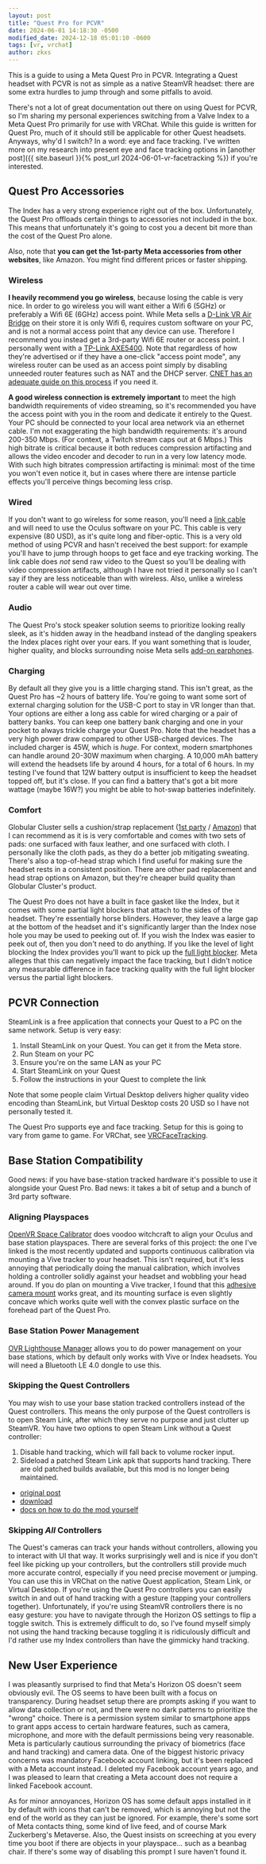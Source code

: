 ```yaml
---
layout: post
title: "Quest Pro for PCVR"
date: 2024-06-01 14:18:30 -0500
modified_date: 2024-12-18 05:01:10 -0600
tags: [vr, vrchat]
author: zkxs
---
```


This is a guide to using a Meta Quest Pro in PCVR. Integrating a Quest headset with PCVR is not as simple as a native SteamVR headset: there are some extra hurdles to jump through and some pitfalls to avoid.

There's not a lot of great documentation out there on using Quest for PCVR, so I'm sharing my personal experiences switching from a Valve Index to a Meta Quest Pro primarily for use with VRChat. While this guide is written for Quest Pro, much of it should still be applicable for other Quest headsets. Anyways, why'd I switch? In a word: eye and face tracking. I've written more on my research into present eye and face tracking options in [another post]({{ site.baseurl }}{% post_url 2024-06-01-vr-facetracking %}) if you're interested.

## Quest Pro Accessories

The Index has a very strong experience right out of the box. Unfortunately, the Quest Pro offloads certain things to accessories not included in the box. This means that unfortunately it's going to cost you a decent bit more than the cost of the Quest Pro alone.

Also, note that **you can get the 1st-party Meta accessories from other websites**, like Amazon. You might find different prices or faster shipping.

### Wireless

**I heavily recommend you go wireless**, because losing the cable is very nice. In order to go wireless you will want either a Wifi 6 (5GHz) or preferably a Wifi 6E (6GHz) access point. While Meta sells a [D-Link VR Air Bridge](https://www.meta.com/quest/accessories/d-link-vr-air-bridge/) on their store it is only Wifi 6, requires custom software on your PC, and is not a normal access point that any device can use. Therefore I recommend you instead get a 3rd-party Wifi 6E router or access point. I personally went with a [TP-Link AXE5400](https://www.amazon.com/dp/B0B3SQK74L). Note that regardless of how they're advertised or if they have a one-click "access point mode", any wireless router can be used as an access point simply by disabling unneeded router features such as NAT and the DHCP server. [CNET has an adequate guide on this process](https://www.cnet.com/home/internet/how-to-turn-an-old-wi-fi-router-into-an-access-point/) if you need it.

**A good wireless connection is extremely important** to meet the high bandwidth requirements of video streaming, so it's recommended you have the access point with you in the room and dedicate it entirely to the Quest. Your PC should be connected to your local area network via an ethernet cable. I'm not exaggerating the high bandwidth requirements: it's around 200-350 Mbps. (For context, a Twitch stream caps out at 6 Mbps.) This high bitrate is critical because it both reduces compression artifacting and allows the video encoder and decoder to run in a very low latency mode. With such high bitrates compression artifacting is minimal: most of the time you won't even notice it, but in cases where there are intense particle effects you'll perceive things becoming less crisp.

### Wired

If you don't want to go wireless for some reason, you'll need a [link cable](https://www.meta.com/quest/accessories/link-cable/) and will need to use the Oculus software on your PC. This cable is very expensive (80 USD), as it's quite long and fiber-optic. This is a very old method of using PCVR and hasn't received the best support: for example you'll have to jump through hoops to get face and eye tracking working. The link cable does *not* send raw video to the Quest so you'll be dealing with video compression artifacts, although I have not tried it personally so I can't say if they are less noticeable than with wireless. Also, unlike a wireless router a cable will wear out over time.

### Audio

The Quest Pro's stock speaker solution seems to prioritize looking really sleek, as it's hidden away in the headband instead of the dangling speakers the Index places right over your ears. If you want something that is louder, higher quality, and blocks surrounding noise Meta sells [add-on earphones](https://www.meta.com/quest/accessories/quest-pro-vr-earphones/).

### Charging

By default all they give you is a little charging stand. This isn't great, as the Quest Pro has ~2 hours of battery life. You're going to want some sort of external charging solution for the USB-C port to stay in VR longer than that. Your options are either a long ass cable for wired charging or a pair of battery banks. You can keep one battery bank charging and one in your pocket to always trickle charge your Quest Pro. Note that the headset has a very high power draw compared to other USB-charged devices. The included charger is 45W, which is _huge_. For context, modern smartphones can handle around 20-30W maximum when charging. A 10,000 mAh battery will extend the headsets life by around 4 hours, for a total of 6 hours. In my testing I've found that 12W battery output is insufficient to keep the headset topped off, but it's close. If you can find a battery that's got a bit more wattage (maybe 16W?) you might be able to hot-swap batteries indefinitely. 

### Comfort

Globular Cluster sells a cushion/strap replacement ([1st party](https://www.globular-cluster.com/QCOQPCF01.html) / [Amazon](https://www.amazon.com/dp/B0BYNF7JXC)) that I can recommend as it is is very comfortable and comes with two sets of pads: one surfaced with faux leather, and one surfaced with cloth. I personally like the cloth pads, as they do a better job mitigating sweating. There's also a top-of-head strap which I find useful for making sure the headset rests in a consistent position. There are other pad replacement and head strap options on Amazon, but they're cheaper build quality than Globular Cluster's product.

The Quest Pro does not have a built in face gasket like the Index, but it comes with some partial light blockers that attach to the sides of the headset. They're essentially horse blinders. However, they leave a large gap at the bottom of the headset and it's significantly larger than the Index nose hole you may be used to peeking out of. If you wish the Index was easier to peek out of, then you don't need to do anything. If you like the level of light blocking the Index provides you'll want to pick up the [full light blocker](https://www.meta.com/quest/accessories/quest-pro-full-light-blocker/). Meta alleges that this can negatively impact the face tracking, but I didn't notice any measurable difference in face tracking quality with the full light blocker versus the partial light blockers.

## PCVR Connection

SteamLink is a free application that connects your Quest to a PC on the same network. Setup is very easy:

1. Install SteamLink on your Quest. You can get it from the Meta store.
2. Run Steam on your PC
3. Ensure you're on the same LAN as your PC
4. Start SteamLink on your Quest
5. Follow the instructions in your Quest to complete the link

Note that some people claim Virtual Desktop delivers higher quality video encoding than SteamLink, but Virtual Desktop costs 20 USD so I have not personally tested it.

The Quest Pro supports eye and face tracking. Setup for this is going to vary from game to game. For VRChat, see [VRCFaceTracking](https://docs.vrcft.io/docs/hardware/quest-pro).

## Base Station Compatibility

Good news: if you have base-station tracked hardware it's possible to use it alongside your Quest Pro. Bad news: it takes a bit of setup and a bunch of 3rd party software.

### Aligning Playspaces

[OpenVR Space Calibrator](https://github.com/hyblocker/OpenVR-SpaceCalibrator) does voodoo witchcraft to align your Oculus and base station playspaces. There are several forks of this project: the one I've linked is the most recently updated and supports continuous calibration via mounting a Vive tracker to your headset. This isn't required, but it's less annoying that periodically doing the manual calibration, which involves holding a controller solidly against your headset and wobbling your head around. If you do plan on mounting a Vive tracker, I found that this [adhesive camera mount](https://www.amazon.com/dp/B06XBZ4T27) <!-- source: https://www.reddit.com/r/QuestPro/comments/1amrb9n/headset_tracker/kpoemuq/ --> works great, and its mounting surface is even slightly concave which works quite well with the convex plastic surface on the forehead part of the Quest Pro.

### Base Station Power Management

[OVR Lighthouse Manager](https://github.com/kurotu/OVR-Lighthouse-Manager) allows you to do power management on your base stations, which by default only works with Vive or Index headsets. You will need a Bluetooth LE 4.0 dongle to use this.

### Skipping the Quest Controllers

You may wish to use your base station tracked controllers instead of the Quest controllers. This means the only purpose of the Quest controllers is to open Steam Link, after which they serve no purpose and just clutter up SteamVR. You have two options to open Steam Link without a Quest controller:

1. Disable hand tracking, which will fall back to volume rocker input.
2. Sideload a patched Steam Link apk that supports hand tracking. There are old patched builds available, but this mod is no longer being maintained.
  - [original post](https://x.com/hazreh/status/1730622836073451858)
  - [download](https://drive.google.com/drive/folders/1RUfkDgFDUm2p6Wgc7AeGJ8M25pyoFRFi)
  - [docs on how to do the mod yourself](https://gist.github.com/hazre/af05ab92a2c247b2956495fadaf8d251)

### Skipping _All_ Controllers

The Quest's cameras can track your hands without controllers, allowing you to interact with UI that way. It works surprisingly well and is nice if you don't feel like picking up your controllers, but the controllers still provide much more accurate control, especially if you need precise movement or jumping. You can use this in VRChat on the native Quest application, Steam Link, or Virtual Desktop. If you're using the Quest Pro controllers you can easily switch in and out of hand tracking with a gesture (tapping your controllers together). Unfortunately, if you're using SteamVR controllers there is no easy gesture: you have to navigate through the Horizon OS settings to flip a toggle switch. This is extremely difficult to do, so I've found myself simply not using the hand tracking because toggling it is ridiculously difficult and I'd rather use my Index controllers than have the gimmicky hand tracking.

## New User Experience

I was pleasantly surprised to find that Meta's Horizon OS doesn't seem obviously evil. The OS seems to have been built with a focus on transparency. During headset setup there are prompts asking if you want to allow data collection or not, and there were no dark patterns to prioritize the "wrong" choice. There is a permission system similar to smartphone apps to grant apps access to certain hardware features, such as camera, microphone, and more with the default permissions being very reasonable. Meta is particularly cautious surrounding the privacy of biometrics (face and hand tracking) and camera data. One of the biggest historic privacy concerns was mandatory Facebook account linking, but it's been replaced with a Meta account instead. I deleted my Facebook account years ago, and I was pleased to learn that creating a Meta account does not require a linked Facebook account.

As for minor annoyances, Horizon OS has some default apps installed in it by default with icons that can't be removed, which is annoying but not the end of the world as they can just be ignored. For example, there's some sort of Meta contacts thing, some kind of live feed, and of course Mark Zuckerberg's Metaverse. Also, the Quest insists on screeching at you every time you boot if there are objects in your playspace... such as a beanbag chair. If there's some way of disabling this prompt I sure haven't found it.
